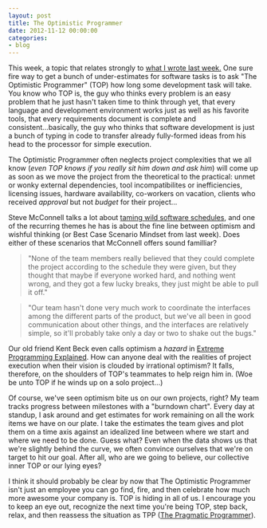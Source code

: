 ```yaml
---
layout: post
title: The Optimistic Programmer
date: 2012-11-12 00:00:00
categories:
- blog
---
```


This week, a topic that relates strongly to [what I wrote last week.](http://snibble.github.com/blog/2012/11/05/Idea.html) One sure fire way to get a bunch of under-estimates for software tasks is to ask "The Optimistic Programmer" (TOP) how long some development task will take. You know who TOP is, the guy who thinks every problem is an easy problem that he just hasn't taken time to think through yet, that every language and development environment works just as well as his favorite tools, that every requirements document is complete and consistent...basically, the guy who thinks that software development is just a bunch of typing in code to transfer already fully-formed ideas from his head to the processor for simple execution.

The Optimistic Programmer often neglects project complexities that we all know (_even TOP knows if you really sit him down and ask him_) will come up as soon as we move the project from the theoretical to the practical: unmet or wonky external dependencies, tool incompatibilites or inefficiencies, licensing issues, hardware availability, co-workers on vacation, clients who received _approval_ but not _budget_ for their project...

Steve McConnell talks a lot about <a href="http://www.amazon.com/gp/product/B004OR1XXS/ref=as_li_ss_tl?ie=UTF8&camp=1789&creative=390957&creativeASIN=B004OR1XXS&linkCode=as2&tag=snibble-20">taming wild software schedules</a>, and one of the recurring themes he has is about the fine line between optimism and wishful thinking (or Best Case Scenario Mindset from last week). Does either of these scenarios that McConnell offers sound familliar?
>   "None of the team members really believed that they could complete the
>   project according to the schedule they were given, but they thought
>   that maybe if everyone worked hard, and nothing went wrong, and they got
>   a few lucky breaks, they just might be able to pull it off."

>   "Our team hasn't done very much work to coordinate the interfaces among
>   the different parts of the product, but we've all been in good
>   communication about other things, and the interfaces are relatively
>   simple, so it'll probably take only a day or two to shake out the bugs."

Our old friend Kent Beck even calls optimism a _hazard_ in <a href="http://www.amazon.com/gp/product/B000OZ0N5S/ref=as_li_ss_tl?ie=UTF8&camp=1789&creative=390957&creativeASIN=B000OZ0N5S&linkCode=as2&tag=snibble-20">Extreme Programming Explained</a>. How can anyone deal with the realities of project execution when their vision is clouded by irrational optimism? It falls, therefore, on the shoulders of TOP's teammates to help reign him in. (Woe be unto TOP if he winds up on a solo project...)

Of course, we've seen optimism bite us on our own projects, right? My team tracks progress between milestones with a "burndown chart". Every day at standup, I ask around and get estimates for work remaining on all the work items we have on our plate. I take the estimates the team gives and plot them on a time axis against an idealized line between where we start and where we need to be done. Guess what? Even when the data shows us that we're slightly behind the curve, we often convince ourselves that we're on target to hit our goal. After all, who are we going to believe, our collective inner TOP or our lying eyes?

I think it should probably be clear by now that The Optimistic Programmer isn't just an employee you can go find, fire, and then celebrate how much more awesome your company is. TOP is hiding in all of us. I encourage you to keep an eye out, recognize the next time you're being TOP, step back, relax, and then reassess the situation as TPP (<a href="http://www.amazon.com/gp/product/B000SEGEKI/ref=as_li_ss_tl?ie=UTF8&camp=1789&creative=390957&creativeASIN=B000SEGEKI&linkCode=as2&tag=snibble-20">The Pragmatic Programmer</a>).